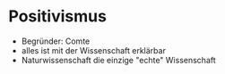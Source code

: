 # Positivismus
-   Begründer: Comte
-   alles ist mit der Wissenschaft erklärbar
-   Naturwissenschaft die einzige "echte" Wissenschaft